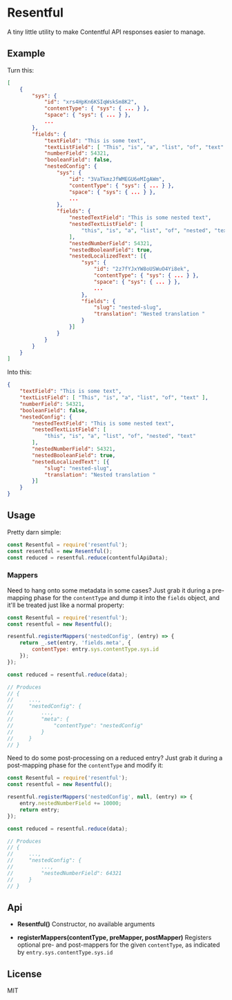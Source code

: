 # Resentful

  A tiny little utility to make Contentful API responses easier to manage.

## Example

  Turn this:

```json
[
    {
        "sys": {
            "id": "xrs4HpKn6KSIqWskSm8K2",
            "contentType": { "sys": { ... } },
            "space": { "sys": { ... } },
            ...
        },
        "fields": {
            "textField": "This is some text",
            "textListField": [ "This", "is", "a", "list", "of", "text" ],
            "numberField": 54321,
            "booleanField": false,
            "nestedConfig": {
                "sys": {
                    "id": "3VaTkmzJfWMEGU6eMIgAWm",
                    "contentType": { "sys": { ... } },
                    "space": { "sys": { ... } },
                    ...
                },
                "fields": {
                    "nestedTextField": "This is some nested text",
                    "nestedTextListField": [
                        "this", "is", "a", "list", "of", "nested", "text"
                    ],
                    "nestedNumberField": 54321,
                    "nestedBooleanField": true,
                    "nestedLocalizedText": [{
                        "sys": {
                            "id": "2z7fYJxYW8oUSWuO4Yi8ek",
                            "contentType": { "sys": { ... } },
                            "space": { "sys": { ... } },
                            ...
                        },
                        "fields": {
                            "slug": "nested-slug",
                            "translation": "Nested translation "
                        }
                    }]
                }
            }
        }
    }
]
```

Into this:

```json
{
    "textField": "This is some text",
    "textListField": [ "This", "is", "a", "list", "of", "text" ],
    "numberField": 54321,
    "booleanField": false,
    "nestedConfig": {
        "nestedTextField": "This is some nested text",
        "nestedTextListField": [
            "this", "is", "a", "list", "of", "nested", "text"
        ],
        "nestedNumberField": 54321,
        "nestedBooleanField": true,
        "nestedLocalizedText": [{
            "slug": "nested-slug",
            "translation": "Nested translation "
        }]
    }
}
```

## Usage

  Pretty darn simple:

```javascript
const Resentful = require('resentful');
const resentful = new Resentful();
const reduced = resentful.reduce(contentfulApiData);
```

### Mappers

  Need to hang onto some metadata in some cases?  Just grab it during a pre-mapping phase for the `contentType` and dump it into the `fields` object, and it'll be treated just like a normal property:

```javascript
const Resentful = require('resentful');
const resentful = new Resentful();

resentful.registerMappers('nestedConfig', (entry) => {
    return _.set(entry, 'fields.meta', {
        contentType: entry.sys.contentType.sys.id
    });
});

const reduced = resentful.reduce(data);

// Produces
// {
//     ...,
//     "nestedConfig": {
//         ...,
//         "meta": {
//             "contentType": "nestedConfig"
//         } 
//     }
// }
```

  Need to do some post-processing on a reduced entry?  Just grab it during a post-mapping phase for the `contentType` and modify it:

```javascript
const Resentful = require('resentful');
const resentful = new Resentful();

resentful.registerMappers('nestedConfig', null, (entry) => {
    entry.nestedNumberField += 10000;
    return entry;
});

const reduced = resentful.reduce(data);

// Produces
// {
//     ...,
//     "nestedConfig": {
//         ...,
//         "nestedNumberField": 64321
//     }
// }
```

## Api

* **Resentful()**
  Constructor, no available arguments

* **registerMappers(contentType, preMapper, postMapper)**
  Registers optional pre- and post-mappers for the given `contentType`, as indicated by `entry.sys.contentType.sys.id`

## License

  MIT

